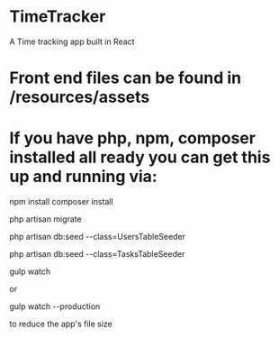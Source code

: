 # TimeTracker
A Time tracking app built in React


# Front end files can be found in /resources/assets

# If you have php, npm, composer installed all ready you can get this up and running via:

npm install
composer install


php artisan migrate

php artisan db:seed --class=UsersTableSeeder

php artisan db:seed --class=TasksTableSeeder

gulp watch

or

gulp watch --production

to reduce the app's file size

